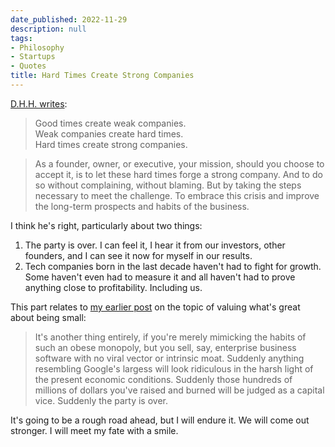```yaml
---
date_published: 2022-11-29
description: null
tags:
- Philosophy
- Startups
- Quotes
title: Hard Times Create Strong Companies
---
```


[D.H.H. writes](https://world.hey.com/dhh/hard-times-make-strong-companies-f38edd00):

> Good times create weak companies.<br>
> Weak companies create hard times.<br>
> Hard times create strong companies.<br>

> As a founder, owner, or executive, your mission, should you choose to accept it, is to let these hard times forge a strong company. And to do so without complaining, without blaming. But by taking the steps necessary to meet the challenge. To embrace this crisis and improve the long-term prospects and habits of the business.

I think he's right, particularly about two things:

1. The party is over. I can feel it, I hear it from our investors, other founders, and I can see it now for myself in our results.
2. Tech companies born in the last decade haven't had to fight for growth. Some haven't even had to measure it and all haven't had to prove anything close to profitability. Including us.

This part relates to [my earlier post](/blog/small) on the topic of valuing what's great about being small:

> It's another thing entirely, if you're merely mimicking the habits of such an obese monopoly, but you sell, say, enterprise business software with no viral vector or intrinsic moat. Suddenly anything resembling Google's largess will look ridiculous in the harsh light of the present economic conditions. Suddenly those hundreds of millions of dollars you've raised and burned will be judged as a capital vice. Suddenly the party is over.

It's going to be a rough road ahead, but I will endure it. We will come out stronger. I will meet my fate with a smile.